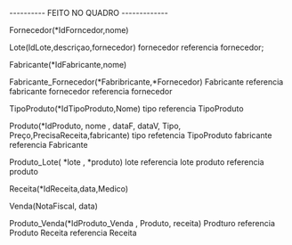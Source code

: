 ---------- FEITO NO QUADRO -------------

Fornecedor(*IdForncedor,nome)

Lote(IdLote,descriçao,fornecedor)
    fornecedor referencia fornecedor;

Fabricante(*IdFabricante,nome)

Fabricante_Fornecedor(*Fabribricante,*Fornecedor)
    Fabricante referencia fabricante
    fornecedor referencia fornecedor

TipoProduto(*IdTipoProduto,Nome)
    tipo referencia TipoProduto

Produto(*IdProduto, nome , dataF, dataV, Tipo, Preço,PrecisaReceita,fabricante)
    tipo refetencia TipoProduto
    fabricante referencia Fabricante

Produto_Lote( *lote , *produto)
lote referencia lote
produto referencia produto

Receita(*IdReceita,data,Medico)

Venda(NotaFiscal, data)

Produto_Venda(*IdProduto_Venda , Produto, receita)
    Prodturo referencia Produto
    Receita referencia Receita
